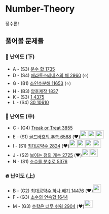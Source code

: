 # Number-Theory
정수론!

## 풀어볼 문제들

### :watermelon: 난이도 (下)

+ A - (S3) [분수 합 1735](https://www.acmicpc.net/problem/1735)
+ D - (S4) [에라토스테네스의 체 2960](https://www.acmicpc.net/problem/2960) (:star:)
+ G - (B1) [소인수분해 11653](https://www.acmicpc.net/problem/11653) (:star:)
+ H - (B3) [암호제작 1837](https://www.acmicpc.net/problem/1837) 
+ K - (S3) [1 4375](https://www.acmicpc.net/problem/4375)
+ L - (S4) [30 10610](https://www.acmicpc.net/problem/10610)


### :evergreen_tree: 난이도 (中)

+ C - (G4) [Treak or Treat 3855](https://www.acmicpc.net/problem/3855) 
+ E - (S1) [골드바흐의 추측 6588](https://www.acmicpc.net/problem/6588) (:heart:)[<img src = "https://github.com/Frog-Slayer.png" width="25" height="25">](./Code/6588/6588_P.cpp)[<img src = "https://github.com/wocjs.png" width="25" height="25">](./Code/6588/6588_H.py)[<img src = "https://github.com/sulogc.png" width="25" height="25">](./Code/6588/6588_L.py)
+ I - (S1) [최대공약수 2824](https://www.acmicpc.net/problem/2824)  (:heart:)[<img src = "https://github.com/Frog-Slayer.png" width="25" height="25">](./Code/2824/2824_P.cpp)[<img src = "https://github.com/Haaarimmm.png" width="25" height="25">](./Code/2824/2824_K.py)[<img src = "https://github.com/sulogc.png" width="25" height="25">](./Code/2824/2824_L.py)[<img src = "https://github.com/wocjs.png" width="25" height="25">](./Code/2824/2824_H.py)
+ J - (S2) [보이는 점의 개수 2725](https://www.acmicpc.net/problem/2725) (:heart:)[<img src = "https://github.com/sulogc.png" width="25" height="25">](./Code/2725/2725_L.py)[<img src = "https://github.com/wocjs.png" width="25" height="25">](./Code/2725/2725_H.py)
+ N - (S1) [소수를 분수로 5376](https://www.acmicpc.net/problem/5376)

### :fire: 난이도 (上)

+ B - (G2) [최대공약수 하나 빼기 14476](https://www.acmicpc.net/problem/14476) (:heart:)[<img src = "https://github.com/Frog-Slayer.png" width="25" height="25">](./Code/14476/14476_P.cpp)
+ F - (G3) [소수의 연속합 1644](https://www.acmicpc.net/problem/1644) 
+ M - (G3) [수학은 너무 쉬워 2904](https://www.acmicpc.net/problem/2904) (:heart:)[<img src = "https://github.com/Frog-Slayer.png" width="25" height="25">](./Code/2904/2904_P.cpp)
